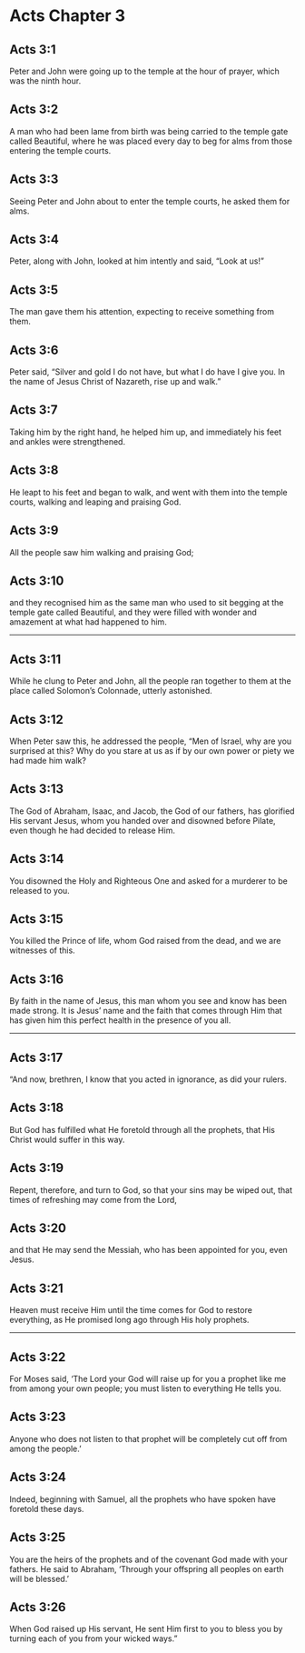 # Acts Chapter 3

## Acts 3:1

Peter and John were going up to the temple at the hour of prayer, which was the ninth hour.

## Acts 3:2

A man who had been lame from birth was being carried to the temple gate called Beautiful, where he was placed every day to beg for alms from those entering the temple courts.

## Acts 3:3

Seeing Peter and John about to enter the temple courts, he asked them for alms.

## Acts 3:4

Peter, along with John, looked at him intently and said, “Look at us!”

## Acts 3:5

The man gave them his attention, expecting to receive something from them.

## Acts 3:6

Peter said, “Silver and gold I do not have, but what I do have I give you. In the name of Jesus Christ of Nazareth, rise up and walk.”

## Acts 3:7

Taking him by the right hand, he helped him up, and immediately his feet and ankles were strengthened.

## Acts 3:8

He leapt to his feet and began to walk, and went with them into the temple courts, walking and leaping and praising God.

## Acts 3:9

All the people saw him walking and praising God;

## Acts 3:10

and they recognised him as the same man who used to sit begging at the temple gate called Beautiful, and they were filled with wonder and amazement at what had happened to him.

---

## Acts 3:11

While he clung to Peter and John, all the people ran together to them at the place called Solomon’s Colonnade, utterly astonished.

## Acts 3:12

When Peter saw this, he addressed the people, “Men of Israel, why are you surprised at this? Why do you stare at us as if by our own power or piety we had made him walk?

## Acts 3:13

The God of Abraham, Isaac, and Jacob, the God of our fathers, has glorified His servant Jesus, whom you handed over and disowned before Pilate, even though he had decided to release Him.

## Acts 3:14

You disowned the Holy and Righteous One and asked for a murderer to be released to you.

## Acts 3:15

You killed the Prince of life, whom God raised from the dead, and we are witnesses of this.

## Acts 3:16

By faith in the name of Jesus, this man whom you see and know has been made strong. It is Jesus’ name and the faith that comes through Him that has given him this perfect health in the presence of you all.

---

## Acts 3:17

“And now, brethren, I know that you acted in ignorance, as did your rulers.

## Acts 3:18

But God has fulfilled what He foretold through all the prophets, that His Christ would suffer in this way.

## Acts 3:19

Repent, therefore, and turn to God, so that your sins may be wiped out, that times of refreshing may come from the Lord,

## Acts 3:20

and that He may send the Messiah, who has been appointed for you, even Jesus.

## Acts 3:21

Heaven must receive Him until the time comes for God to restore everything, as He promised long ago through His holy prophets.

---

## Acts 3:22

For Moses said, ‘The Lord your God will raise up for you a prophet like me from among your own people; you must listen to everything He tells you.

## Acts 3:23

Anyone who does not listen to that prophet will be completely cut off from among the people.’

## Acts 3:24

Indeed, beginning with Samuel, all the prophets who have spoken have foretold these days.

## Acts 3:25

You are the heirs of the prophets and of the covenant God made with your fathers. He said to Abraham, ‘Through your offspring all peoples on earth will be blessed.’

## Acts 3:26

When God raised up His servant, He sent Him first to you to bless you by turning each of you from your wicked ways.”
